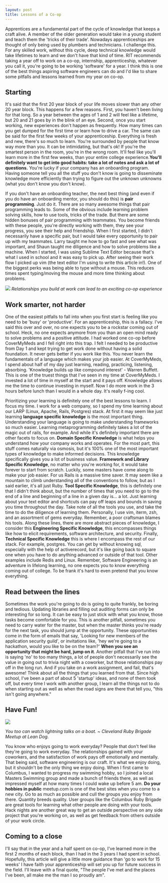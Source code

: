 ```yaml
---
layout: post
title: Lessons of a Co-op
---
```


Apprentices are a fundamental part of the cycle of knowledge that keeps a craft
alive. A member of the older generation would take in a young student and teach
them the 'tricks of their trade'. Nowadays apprenticeships are thought of only
being used by plumbers and technicians. I challenge this. For any skilled work,
without this cycle, deep technical knowledge would take lifetimes to learn and
we don't have that kind of time. RIT recommends taking a year off to work on a
co-op, internship, apprenticeship, whatever you call it, you're going to be
working 'software' for a year. I think this is one of the best things aspiring
software engineers can do and I'd like to share some pitfalls and lessons
learned from my year on co-op.

## Starting

It's said that the first 20 year block of your life moves slower than any other
20 year block. This happens for a few reasons. First, you haven't been living
for that long. So a year between the ages of 1 and 2 will feel like a lifetime,
but 20 and 21 goes by in the blink of an eye. Second, once you start working,
new experiences don't happen as frequently. How many times can you get dumped
for the first time or learn how to drive a car. The same can be said for the
first few weeks of your apprenticeship.  Everything is fresh and new, there's so
much to learn. You're surrounded by people that know way more than you. It can
be intimidating, but that's ok! If you're the smartest person in the room,
you're in the wrong room.  It'll feel like you'll learn more in the first few
weeks, than your entire college experience.**You'll definitely want to get into
good habits: take a lot of notes and ask a lot of questions.** You're lucky if
your company has an onboarding program. Having someone tell you all the 
stuff you don't know is going to disseminate knowledge more efficiently than
trying to figure out the unknown unknowns (what you don't know you don't know). 

If you don't have an onboarding teacher, the next best thing (and even if you do
have an onboarding mentor, you should do this) is **pair programming**. Just do
it. There are so many awesome things that pair programming leads to. Some of the
obvious include learning problem solving skills, how to use tools, tricks of the
trade. But there are some hidden bonuses of pair programming with teammates. You
become friends with these people, you're directly working with them, they see
your progress, you see their help and friendship. When I first started, I didn't
necessarily have a specific pair, but I would take every opportunity to pair up
with my teammates. Larry taught me how to go fast and see what was important,
and Shaun taught me diligence and how to solve problems like a machine. When I
started, I was using Sublime Text Editor because that's what I used in school
and it was easy to pick up. After seeing their work flow I picked up vim (the
text editor I'm using to write this article in!). One of the biggest perks was
being able to type without a mouse. This reduces times spent typing/moving the
mouse and more time thinking about problems.

<div id='container'>
  <img
  src='https://raw.githubusercontent.com/paradime/Notes/master/blog/pint.jpg' />
  <i>Relationships you build at work can lead to an exciting co-op experience</i>
</div>

## Work smarter, not harder

One of the easiest pitfalls to fall into when you first start is feeling like
you need to be 'busy' or 'productive'. For an apprenticeship, this is a fallacy.
I've said this over and over, no one expects you to be a rockstar coming out of
school. Heck, no one expects anymore from you than an open mind ready to solve
problems and a positive attitude. I had worked one co-op before CoverMyMeds and
I fell right into this trap. I felt I needed to be productive from Day 1 and
kept trying to get work done without having a solid foundation. It never gets
better if you work like this. You never learn the fundamentals of a language
which makes your job easier. At CoverMyMeds, I spend about half of my day just
learning, reading, practicing, listening, absorbing. 'Knowledge builds up like
compound interest' - Warren Buffett. This is one of the truest things that I've
seen in my time at CoverMyMeds. I invested a lot of time in myself at the start
and it pays off. Knowledge allows me the time to continue investing in myself.
Now I do more work in the 3 hours before lunch than I would in a whole day. It's
really f-ing cool.

Prioritizing your learning is definitely one of the best lessons to learn. I
focus my time. I work for a web company, so I spend my time learning about our
LARP (Linux, Apache, Rails, Postgres) stack. At first it may seem like just
learning **language specific knowledge** is the most important thing.
Understanding your language is going to make understanding frameworks so much
easier. Learning metaprogramming definitely takes a lot of the magic out of
rails, for example. And while it's definitely important there are other facets
to focus on.  **Domain Specific Knowledge** is what helps you understand how
your company works and operates. For the most part, this stuff comes naturally
via osmosis, but it's 100% one of the most important types of knowledge to make
informed decisions. This knowledge specifically gives you a lot of business
value.  **Framework and Library Specific Knowledge**, no matter who you're
working for, it would take forever to start from scratch. Luckily, some masters
have come along to make your job easier. For us Rails is a massive time saver.
It may seem like a mountain to climb understanding all of the conventions to
follow, but as I said earlier, it's all just Ruby. **Tool Specific Knowledge**,
this is definitely one that I didn't think about, but the number of times that
you need to go to the end of a line and beginning of a line in a given day is...
a lot.  Just learning about your text editor and shortcuts can pay off leaps and
bounds in saving you time throughout the day. Take note of all the tools you
use, and take the time to do the diligence of learning them. Personally, I use
vim, iterm, zsh, and an assortment of gems everyday. Remember, a poor craftsman
blames his tools.  Along these lines, there are more abstract pieces of
knowledge, I consider this **Engineering Specific Knowledge**, this encompasses
things like how to elicit requirements, software architecture, and security.
Finally, **Technical Specific Knowledge** this is where I encompass the rest of
our stack. For example, postgres. You can get by without knowing sql, especially
with the help of activerecord, but it's like going back to square one when you
have to do anything advanced or outside of that tool. Other examples include
Redis and Linux. Remember, Software Engineering is an adventure in lifelong
learning, no one expects you to know everything coming out of college. To be
frank it's hard to even pretend that you know everything.

## Read between the lines

Sometimes the work you're going to do is going to quite frankly, be boring and
tedious. Updating libraries and filling out auditing forms can only be
interesting for so long. It can be easy to just stick with what you know, those
tasks become comfortable for you. This is another pitfall, sometimes you need to
carry water for the master, but when the master thinks you're ready for the next
task, you should jump at the opportunity. These opportunities come in the form
of emails that say, 'Looking for new members of the application security guild',
or invitations like, 'hey we're going to a hackathon, would you like to be on
the team?' **When you see an opportunity that might be hard, jump on it**.
Another pitfall that I've run into is saying 'no' to too many things, a lot of
people don't necessarily see the value in going out to trivia night with a
coworker, but those relationships pay off in the long run. And if you take on a
work assignment, and fail, that's awesome! Think about all the things that you
learned from that. Since high school, I've been a part of about 5 'startup'
ideas, and none of them took off, but every time I work with another group, I
learn all the things not to do when starting out as well as when the road signs
are there that tell you, "this isn't going anywhere."

## Have Fun!

![](https://raw.githubusercontent.com/paradime/Notes/master/blog/lean_dog.jpg)

*You too can watch lightning talks on a boat. ~ Cleveland Ruby Brigade Meetup at Lean Dog.*

You know who enjoys going to work everyday? People that don't feel like they're
going to work everyday. The relationships gained with your coworkers, and the
satisfaction of work pays off emotionally and mentally. That being said,
software engineering is our craft. It's what we enjoy doing, but it shouldn't be
the only thing we enjoy doing. When I first came to Columbus, I wanted to
progress my swimming hobby, so I joined a local Masters Swimming group and made
a bunch of friends there, as well as impressed myself at how many times I could
wake up before 5 am. **Do your hobbies in public** meetup.com is one of the best
sites when you come to a new city. Go to as much as possible and cull the groups
you enjoy from there. Quantity breeds quality. User groups like the Columbus
Ruby Brigade are great tools for learning what other people are doing with your
tools. Hack nights are another great way to get an outside perspective on any
side project that you're working on, as well as get feedback from others outside
of your work circle. 

## Coming to a close

I'll say that in the year and a half spent on co-op, I've learned more in the
first 2 months of each block, than I had in the 3 years I had spent in school.
Hopefully, this article will give a little more guidance than 'go to work for 15
weeks' I have faith your apprenticeship will set you up for future success in
the field.  I'll leave with a final quote, "The people I've met and the places
I've been, all make me the man I so proudly am".
